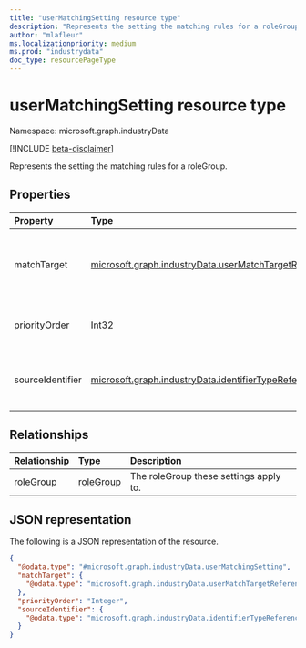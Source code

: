 ```yaml
---
title: "userMatchingSetting resource type"
description: "Represents the setting the matching rules for a roleGroup."
author: "mlafleur"
ms.localizationpriority: medium
ms.prod: "industrydata"
doc_type: resourcePageType
---
```


# userMatchingSetting resource type

Namespace: microsoft.graph.industryData

[!INCLUDE [beta-disclaimer](../../includes/beta-disclaimer.md)]

Represents the setting the matching rules for a roleGroup.

## Properties

| Property         | Type                                                                                                                     | Description                                                                         |
| :--------------- | :----------------------------------------------------------------------------------------------------------------------- | :---------------------------------------------------------------------------------- |
| matchTarget      | [microsoft.graph.industryData.userMatchTargetReferenceValue](../resources/industrydata-usermatchtargetreferencevalue.md) | The RefUserMatchTarget for matching a User from the Source with an AAD User object. |
| priorityOrder    | Int32                                                                                                                    | The priority order to apply when a User has multiple RefRole codes assigned.        |
| sourceIdentifier | [microsoft.graph.industryData.identifierTypeReferenceValue](../resources/industrydata-identifiertypereferencevalue.md)   | The RefIdentifierType for uniquely identifying a User in the Source data.           |

## Relationships

| Relationship | Type                                                | Description                            |
| :----------- | :-------------------------------------------------- | :------------------------------------- |
| roleGroup    | [roleGroup](../resources/industrydata-rolegroup.md) | The roleGroup these settings apply to. |

## JSON representation

The following is a JSON representation of the resource.

<!-- {
  "blockType": "resource",
  "@odata.type": "microsoft.graph.industryData.userMatchingSetting"
}
-->

```json
{
  "@odata.type": "#microsoft.graph.industryData.userMatchingSetting",
  "matchTarget": {
    "@odata.type": "microsoft.graph.industryData.userMatchTargetReferenceValue"
  },
  "priorityOrder": "Integer",
  "sourceIdentifier": {
    "@odata.type": "microsoft.graph.industryData.identifierTypeReferenceValue"
  }
}
```
